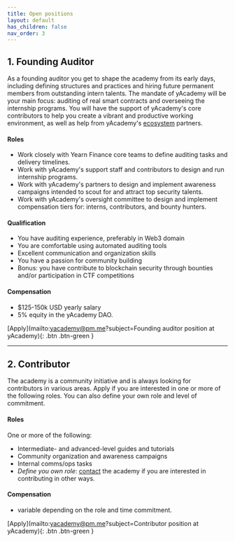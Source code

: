 ```yaml
---
title: Open positions
layout: default
has_children: false
nav_order: 3
---
```


## 1. Founding Auditor

As a founding auditor you get to shape the academy from its early days, including defining structures and practices and hiring future permanent members from outstanding intern talents. The mandate of yAcademy will be your main focus: auditing of real smart contracts and overseeing the internship programs. You will have the support of yAcademy's core contributors to help you create a vibrant and productive working environment, as well as help from yAcademy's [ecosystem](/alliance) partners.

#### **Roles**

- Work closely with Yearn Finance core teams to define auditing tasks and delivery timelines.
- Work with yAcademy's support staff and contributors to design and run internship programs.
- Work with yAcademy's partners to design and implement awareness campaigns intended to scout for and attract top security talents.
- Work with yAcademy's oversight committee to design and implement compensation tiers for: interns, contributors, and bounty hunters.

#### **Qualification**

- You have auditing experience, preferably in Web3 domain
- You are comfortable using automated auditing tools
- Excellent communication and organization skills
- You have a passion for community building
- Bonus: you have contribute to blockchain security through bounties and/or participation in CTF competitions

#### **Compensation**

- $125-150k USD yearly salary
- 5% equity in the yAcademy DAO.

<span class="fs-5"> [Apply](mailto:yacademy@pm.me?subject=Founding auditor position at yAcademy){: .btn .btn-green } </span> &nbsp;

----

## 2. Contributor

The academy is a community initiative and is always looking for contributors in various areas. Apply if you are interested in one or more of the following roles. You can also define your own role and level of commitment.


#### **Roles**

One or more of the following:

- Intermediate- and advanced-level guides and tutorials
- Community organization and awareness campaigns
- Internal comms/ops tasks
- _Define you own role_: [contact](mailto:yacademy@pm.me) the academy if you are interested in contributing in other ways.

#### **Compensation**

- variable depending on the role and time commitment.

<span class="fs-5"> [Apply](mailto:yacademy@pm.me?subject=Contributor position at yAcademy){: .btn .btn-green } </span> &nbsp;